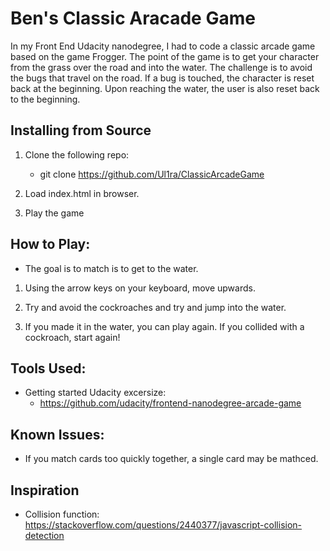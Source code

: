 # Ben's Classic Aracade Game

In my Front End Udacity nanodegree, I had to code a classic arcade game based on the game Frogger. The point of the game is to get your character from the grass over the road and into the water. The challenge is to avoid the bugs that travel on the road. If a bug is touched, the character is reset back at the beginning. Upon reaching the water, the user is also reset back to the beginning.


## Installing from Source

1. Clone the following repo: 
   * git clone https://github.com/Ul1ra/ClassicArcadeGame

2. Load index.html in browser.

3. Play the game


## How to Play:

  * The goal is to match is to get to the water. 

1. Using the arrow keys on your keyboard, move upwards.

2. Try and avoid the cockroaches and try and jump into the water.

3. If you made it in the water, you can play again. If you collided with a cockroach, start again! 


## Tools Used: 

* Getting started Udacity excersize: 
  * https://github.com/udacity/frontend-nanodegree-arcade-game


## Known Issues:

* If you match cards too quickly together, a single card may be mathced. 


## Inspiration
* Collision function: https://stackoverflow.com/questions/2440377/javascript-collision-detection
